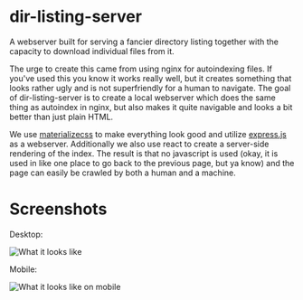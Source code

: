 # dir-listing-server

A webserver built for serving a fancier directory listing together
with the capacity to download individual files from it.

The urge to create this came from using nginx for autoindexing
files. If you've used this you know it works really well, but it
creates something that looks rather ugly and is not superfriendly for
a human to navigate. The goal of dir-listing-server is to create a
local webserver which does the same thing as autoindex in nginx, but
also makes it quite navigable and looks a bit better than just plain
HTML.

We use [materializecss](https://materializecss.com/) to make
everything look good and utilize [express.js](https://expressjs.com/)
as a webserver. Additionally we also use react to create a server-side
rendering of the index. The result is that no javascript is used
(okay, it is used in like one place to go back to the previous page,
but ya know) and the page can easily be crawled by both a human and a
machine.

# Screenshots

Desktop:

![What it looks like](https://i.imgur.com/8wdgFCW.png)

Mobile:

![What it looks like on mobile](https://i.imgur.com/LhHZIK9.png)
